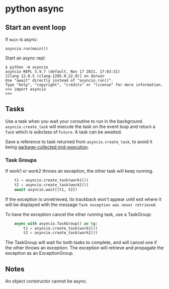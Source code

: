 # python async

## Start an event loop

If `main` is async:

```
asyncio.run(main())
```

Start an async repl:

```
$ python -m asyncio
asyncio REPL 3.9.7 (default, Nov 17 2021, 17:03:31)
[Clang 12.0.5 (clang-1205.0.22.9)] on darwin
Use "await" directly instead of "asyncio.run()".
Type "help", "copyright", "credits" or "license" for more information.
>>> import asyncio
>>>
```

## Tasks

Use a task when you wait your coroutine to run in the background. `asyncio.create_task` will execute the task on the event loop and return a `Task` which is subclass of `Future`. A task can be awaited.

Save a reference to task returned from `asyncio.create_task`, to avoid it being [garbage-collected mid-execution](https://docs.astral.sh/ruff/rules/asyncio-dangling-task/).

### Task Groups

If work1 or work2 throws an exception, the other task will keep running.

```python
    t1 = asyncio.create_task(work1())
    t2 = asyncio.create_task(work2())
    await asyncio.wait([t1, t2])
```

If the exception is unretrieved, its trackback won't appear until exit where it will be displayed with the message `Task exception was never retrieved`.

To have the exception cancel the other running task, use a TaskGroup:

```python
    async with asyncio.TaskGroup() as tg:
        t1 = asyncio.create_task(work1())
        t2 = asyncio.create_task(work2())
```

The TaskGroup will wait for both tasks to complete, and will cancel one if the other throws an exception. The exception will retrieve and propagate the exception as an ExceptionGroup.

## Notes

An object constructor cannot be async.

